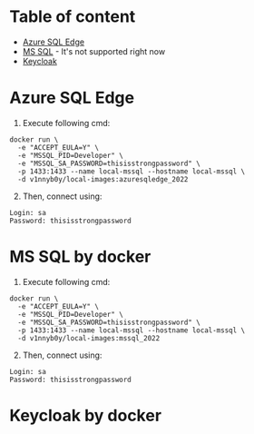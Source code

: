 # Table of content

- [Azure SQL Edge](#Azure-SQL-Edge)
- [MS SQL](#MS-SQL-by-docker) - It's not supported right now
- [Keycloak](#Keycloak-by-docker)


# Azure SQL Edge

1) Execute following cmd:

```
docker run \
  -e "ACCEPT_EULA=Y" \
  -e "MSSQL_PID=Developer" \
  -e "MSSQL_SA_PASSWORD=thisisstrongpassword" \
  -p 1433:1433 --name local-mssql --hostname local-mssql \
  -d v1nnyb0y/local-images:azuresqledge_2022
```

2) Then, connect using:

```
Login: sa
Password: thisisstrongpassword
```

# MS SQL by docker

1) Execute following cmd:

```
docker run \
  -e "ACCEPT_EULA=Y" \
  -e "MSSQL_PID=Developer" \
  -e "MSSQL_SA_PASSWORD=thisisstrongpassword" \
  -p 1433:1433 --name local-mssql --hostname local-mssql \
  -d v1nnyb0y/local-images:mssql_2022
```

2) Then, connect using:

```
Login: sa
Password: thisisstrongpassword
```

# Keycloak by docker
